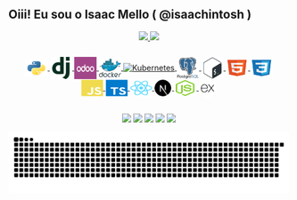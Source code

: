 ## Oiii! Eu sou o Isaac Mello ( @isaachintosh ) 
<div align="center">
  <a href="https://github.com/isaachintosh">
  
  <img height="180em" src="https://github-readme-stats.vercel.app/api?username=isaachintosh&show_icons=true&theme=vue-dark&include_all_commits=true&count_private=true"/>
  
  <img height="180em" src="https://github-readme-stats.vercel.app/api/top-langs/?username=isaachintosh&layout=compact&langs_count=7&theme=vue-dark"/>
</div>
<div align="center" style="display: inline_block; margin: 10px 10px;"><br>
  
  <img align="center" alt="Python" height="30" width="40" src="https://raw.githubusercontent.com/devicons/devicon/master/icons/python/python-original.svg">
  
  <img align="center" alt="Django" height="40" width="40" src="https://raw.githubusercontent.com/devicons/devicon/master/icons/django/django-plain.svg">
  
  <img align="center" alt="Odoo" height="40" width="40" src="./src/img/odoo.svg">
  
  <img align="center" alt="Docker" height="40" width="40" src="https://raw.githubusercontent.com/devicons/devicon/master/icons/docker/docker-original-wordmark.svg">
  
  <img align="center" alt="Kubernetes" height="40" width="40" src="https://cdn.jsdelivr.net/gh/devicons/devicon/icons/kubernetes/kubernetes-plain-wordmark.svg">
  
  <img align="center" alt="PostgreSQL" height="40" width="40" src="https://raw.githubusercontent.com/devicons/devicon/master/icons/postgresql/postgresql-original-wordmark.svg">
  
  <img align="center" alt="bash" height="40" width="40" src="https://raw.githubusercontent.com/devicons/devicon/master/icons/bash/bash-original.svg">
  
  <img align="center" alt="HTML" height="30" width="40" src="https://raw.githubusercontent.com/devicons/devicon/master/icons/html5/html5-original.svg">
  
  <img align="center" alt="CSS" height="30" width="40" src="https://raw.githubusercontent.com/devicons/devicon/master/icons/css3/css3-original.svg">
  
  <img align="center" alt="Js" height="30" width="40" src="https://raw.githubusercontent.com/devicons/devicon/master/icons/javascript/javascript-plain.svg">
  
  <img align="center" alt="Ts" height="30" width="40" src="https://raw.githubusercontent.com/devicons/devicon/master/icons/typescript/typescript-plain.svg">
  
  <img align="center" alt="React" height="30" width="40" src="https://raw.githubusercontent.com/devicons/devicon/master/icons/react/react-original.svg">
  
  <img align="center" alt="Nextjs" height="30" width="30" src="https://raw.githubusercontent.com/devicons/devicon/master/icons/nextjs/nextjs-original.svg" style="background: white; border-radius:50%; border: 1px solid #fff;">
  
  
  <img align="center" alt="Nodejs" height="30" width="40" src="https://raw.githubusercontent.com/devicons/devicon/master/icons/nodejs/nodejs-original.svg">
  
  <img align="center" alt="Expressjs" height="25" width="25" src="https://raw.githubusercontent.com/devicons/devicon/master/icons/express/express-original.svg" style="background: white; border-radius:50%; border: 4px solid #fff;">

</div>
  
  ##
 
<div align="center" style="margin-top:10px"> 
    <a href="https://www.youtube.com/channel/UC3amnKDGqv450J6IPGGOUsQ" target="_blank"><img src="https://img.shields.io/badge/YouTube-FF0000?style=for-the-badge&logo=youtube&logoColor=white" target="_blank"></a>
    <a href="https://www.instagram.com/isaac.millomann/" target="_blank"><img src="https://img.shields.io/badge/-Instagram-%23E4405F?style=for-the-badge&logo=instagram&logoColor=white" target="_blank"></a> 
    <a href = "mailto:isaac.tuning@gmail.com"><img src="https://img.shields.io/badge/-Gmail-%23333?style=for-the-badge&logo=gmail&logoColor=white" target="_blank"></a>
    <a href="https://www.linkedin.com/in/isaac-mello-5b700a130/" target="_blank"><img src="https://img.shields.io/badge/-LinkedIn-%230077B5?style=for-the-badge&logo=linkedin&logoColor=white" target="_blank"></a> 
    <a href="https://wa.me/5513991282248" target="_blank"><img src="	https://img.shields.io/badge/WhatsApp-25D366?style=for-the-badge&logo=whatsapp&logoColor=white" target="_blank"></a> 
 
  ![Snake animation](https://github.com/isaachintosh/isaachintosh/blob/output/github-contribution-grid-snake.svg)
 
</div>


